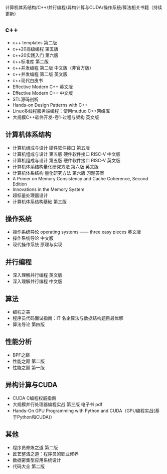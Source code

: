 计算机体系结构/C++/并行编程/异构计算与CUDA/操作系统/算法相关书籍（持续更新）

## c++
- c++ templates 第二版
- c++20高级编程 第五版
- c++20实践入门 第六版
- c++标准库 第二版
- c++并发编程 第二版 中文版（非官方版）
- c++并发编程 第二版 英文版
- c++现代白皮书
- Effective Modern C++ 英文版
- Effective Modern C++ 中文版
- STL源码剖析
- Hands-on Design Patterns with C++ 
- Linux多线程服务端编程：使用muduo C++网络库
- 大规模C++软件开发-卷1-过程与架构 英文版

## 计算机体系结构
- 计算机组成与设计  硬件软件接口 第五版
- 计算机组成与设计 第五版 硬件软件接口 RISC-V 中文版
- 计算机组成与设计 第五版 硬件软件接口 RISC-V 英文版
- 计算机体系结构量化研究方法 第六版 英文版
- 计算机体系结构 量化研究方法 第六版 习题答案
- A Primer on Memory Consistency and Cache Coherence, Second Edition
- Innovations in the Memory System
- 超标量处理器设计
- 计算机体系结构基础 第三版

## 操作系统
- 操作系统导论 operating systems —— three easy pieces 英文版
- 操作系统导论 中文版
- 现代操作系统 原理与实现

## 并行编程
- 深入理解并行编程 英文版
- 深入理解并行编程 中文版

## 算法
- 编程之美
- 程序员代码面试指南：IT 名企算法与数据结构题目最优解
- 算法导论 第四版

## 性能分析
- BPF之巅
- 性能之巅 第二版
- 性能之巅 第一版

## 异构计算与CUDA
- CUDA C编程权威指南
- 大规模并行处理器编程实战 第三版 电子书 pdf
- Hands-On GPU Programming with Python and CUDA（GPU编程实战(基于Python和CUDA)）

## 其他
- 程序员修炼之道 第二版
- 匠艺整洁之道：程序员的职业修养
- 数据密集型应用系统设计
- 代码大全 第二版


